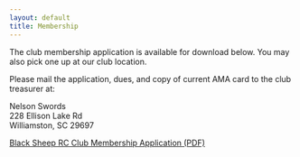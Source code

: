 ```yaml
---
layout: default
title: Membership
---
```

The club membership application is available for download below. You may also
pick one up at our club location.

Please mail the application, dues, and copy of current AMA card to the club
treasurer at:

Nelson Swords  
228 Ellison Lake Rd  
Williamston, SC 29697

[Black Sheep RC Club Membership Application (PDF)](bsrcc-membership-application.pdf)
